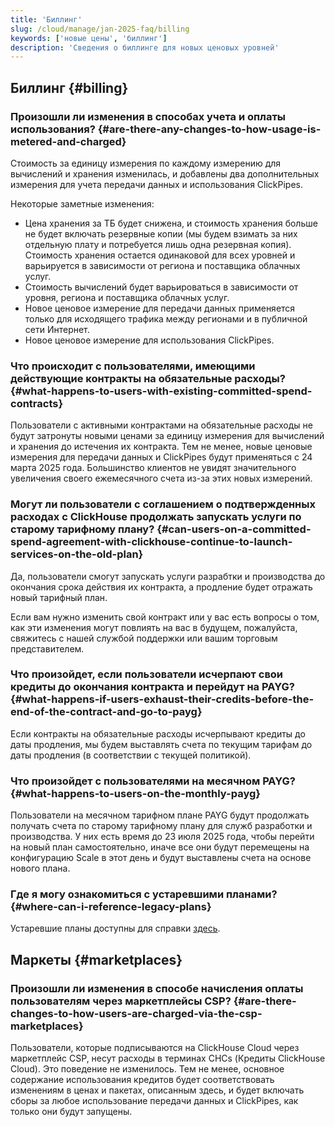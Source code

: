 ```yaml
---
title: 'Биллинг'
slug: /cloud/manage/jan-2025-faq/billing
keywords: ['новые цены', 'биллинг']
description: 'Сведения о биллинге для новых ценовых уровней'
---
```


## Биллинг {#billing}

### Произошли ли изменения в способах учета и оплаты использования? {#are-there-any-changes-to-how-usage-is-metered-and-charged}

Стоимость за единицу измерения по каждому измерению для вычислений и хранения изменилась, и добавлены два дополнительных измерения для учета передачи данных и использования ClickPipes.

Некоторые заметные изменения:

- Цена хранения за ТБ будет снижена, и стоимость хранения больше не будет включать резервные копии (мы будем взимать за них отдельную плату и потребуется лишь одна резервная копия). Стоимость хранения остается одинаковой для всех уровней и варьируется в зависимости от региона и поставщика облачных услуг.
- Стоимость вычислений будет варьироваться в зависимости от уровня, региона и поставщика облачных услуг.
- Новое ценовое измерение для передачи данных применяется только для исходящего трафика между регионами и в публичной сети Интернет.
- Новое ценовое измерение для использования ClickPipes. 

### Что происходит с пользователями, имеющими действующие контракты на обязательные расходы? {#what-happens-to-users-with-existing-committed-spend-contracts}

Пользователи с активными контрактами на обязательные расходы не будут затронуты новыми ценами за единицу измерения для вычислений и хранения до истечения их контракта. Тем не менее, новые ценовые измерения для передачи данных и ClickPipes будут применяться с 24 марта 2025 года. Большинство клиентов не увидят значительного увеличения своего ежемесячного счета из-за этих новых измерений. 

### Могут ли пользователи с соглашением о подтвержденных расходах с ClickHouse продолжать запускать услуги по старому тарифному плану? {#can-users-on-a-committed-spend-agreement-with-clickhouse-continue-to-launch-services-on-the-old-plan}

Да, пользователи смогут запускать услуги разрабтки и производства до окончания срока действия их контракта, а продление будет отражать новый тарифный план.

Если вам нужно изменить свой контракт или у вас есть вопросы о том, как эти изменения могут повлиять на вас в будущем, пожалуйста, свяжитесь с нашей службой поддержки или вашим торговым представителем.

### Что произойдет, если пользователи исчерпают свои кредиты до окончания контракта и перейдут на PAYG? {#what-happens-if-users-exhaust-their-credits-before-the-end-of-the-contract-and-go-to-payg}

Если контракты на обязательные расходы исчерпывают кредиты до даты продления, мы будем выставлять счета по текущим тарифам до даты продления (в соответствии с текущей политикой).

### Что произойдет с пользователями на месячном PAYG? {#what-happens-to-users-on-the-monthly-payg}

Пользователи на месячном тарифном плане PAYG будут продолжать получать счета по старому тарифному плану для служб разработки и производства. У них есть время до 23 июля 2025 года, чтобы перейти на новый план самостоятельно, иначе все они будут перемещены на конфигурацию Scale в этот день и будут выставлены счета на основе нового плана.

### Где я могу ознакомиться с устаревшими планами? {#where-can-i-reference-legacy-plans}

Устаревшие планы доступны для справки [здесь](https://clickhouse.com/pricing?legacy=true). 

## Маркеты {#marketplaces}

### Произошли ли изменения в способе начисления оплаты пользователям через маркетплейсы CSP? {#are-there-changes-to-how-users-are-charged-via-the-csp-marketplaces}

Пользователи, которые подписываются на ClickHouse Cloud через маркетплейс CSP, несут расходы в терминах CHCs (Кредиты ClickHouse Cloud). Это поведение не изменилось. Тем не менее, основное содержание использования кредитов будет соответствовать изменениям в ценах и пакетах, описанным здесь, и будет включать сборы за любое использование передачи данных и ClickPipes, как только они будут запущены.
